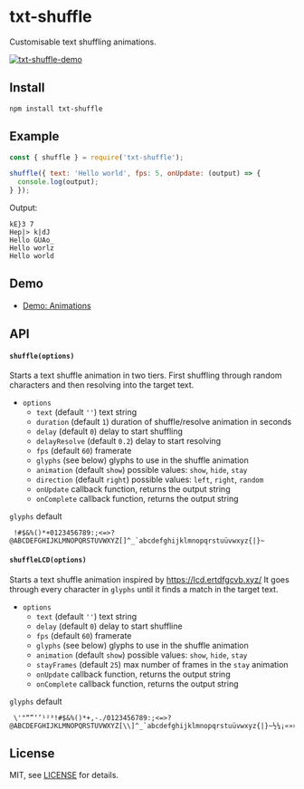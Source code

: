 txt-shuffle
===========

Customisable text shuffling animations.

[![txt-shuffle-demo](https://user-images.githubusercontent.com/880280/229361502-c8c1bf0a-8da8-4d1d-ab3a-b3fde4cacae7.gif)](https://brunoimbrizi.github.io/txt-shuffle/demo/animations)


## Install
```
npm install txt-shuffle
```

## Example
```js
const { shuffle } = require('txt-shuffle');

shuffle({ text: 'Hello world', fps: 5, onUpdate: (output) => {
  console.log(output);
} });
```
Output:

```
kE}3 7
Hep|> k|dJ 
Hello GUAo_
Hello worlz
Hello world
```

## Demo

- [Demo: Animations](https://brunoimbrizi.github.io/txt-shuffle/demo/animations)

## API

#### `shuffle(options)`
Starts a text shuffle animation in two tiers.
First shuffling through random characters and then resolving into the target text.

- `options`
	- `text` (default `''`) text string
	- `duration` (default `1`) duration of shuffle/resolve animation in seconds
	- `delay` (default `0`) delay to start shuffling
	- `delayResolve` (default `0.2`) delay to start resolving
	- `fps` (default `60`) framerate
	- `glyphs` (see below) glyphs to use in the shuffle animation
	- `animation` (default `show`) possible values: `show`, `hide`, `stay`
	- `direction` (default `right`) possible values: `left`, `right`, `random`
	- `onUpdate` callback function, returns the output string
	- `onComplete` callback function, returns the output string

`glyphs` default 
```
 !#$&%()*+0123456789:;<=>?@ABCDEFGHIJKLMNOPQRSTUVWXYZ[]^_`abcdefghijklmnopqrstuüvwxyz{|}~
```

#### `shuffleLCD(options)`
Starts a text shuffle animation inspired by https://lcd.ertdfgcvb.xyz/
It goes through every character in `glyphs` until it finds a match in the target text.

- `options`
	- `text` (default `''`) text string
	- `delay` (default `0`) delay to start shuffline
	- `fps` (default `60`) framerate
	- `glyphs` (see below) glyphs to use in the shuffle animation
	- `animation` (default `show`) possible values: `show`, `hide`, `stay`
	- `stayFrames` (default `25`) max number of frames in the `stay` animation
	- `onUpdate` callback function, returns the output string
	- `onComplete` callback function, returns the output string

`glyphs` default 
```
 \'"“”‘’¹²³!#$&%()*+,-./0123456789:;<=>?@ABCDEFGHIJKLMNOPQRSTUVWXYZ[\\]^_`abcdefghijklmnopqrstuüvwxyz{|}~½¼¡«»×░▒▓│┤╡╢╖╕╣║╗╝╜╛┐└┴┬├─┼╞╟╚╔╩╦╠═╬╧╨╤╥╙╘╒╓╫╪┘┌
```

## License

MIT, see [LICENSE](LICENSE) for details.
